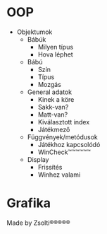 # OOP
- Objektumok
    - Bábúk
        - Milyen típus
        - Hova léphet
    - Bábú
        - Szín
        - Típus
        - Mozgás
    - General adatok
        - Kinek a köre
        - Sakk-van?
        - Matt-van?
        - Kiválasztott index
        - Játékmező
    - Függvények/metódusok
        - Játékhoz kapcsolódó
        - WinCheck™™™™™™
    - Display
        - Frissítés
        - Winhez valami
# Grafika
Made by Zsolti®®®®®